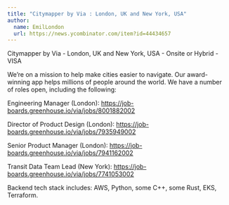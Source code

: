 ```yaml
---
title: "Citymapper by Via : London, UK and New York, USA"
author:
  name: EmilLondon
  url: https://news.ycombinator.com/item?id=44434657
---
```

Citymapper by Via - London, UK and New York, USA - Onsite or Hybrid - VISA

We’re on a mission to help make cities easier to navigate. Our award-winning app helps millions of people around the world. We have a number of roles open, including the following:

Engineering Manager (London): <a href="https:&#x2F;&#x2F;job-boards.greenhouse.io&#x2F;via&#x2F;jobs&#x2F;8001882002" rel="nofollow">https:&#x2F;&#x2F;job-boards.greenhouse.io&#x2F;via&#x2F;jobs&#x2F;8001882002</a>

Director of Product Design (London): <a href="https:&#x2F;&#x2F;job-boards.greenhouse.io&#x2F;via&#x2F;jobs&#x2F;7935949002" rel="nofollow">https:&#x2F;&#x2F;job-boards.greenhouse.io&#x2F;via&#x2F;jobs&#x2F;7935949002</a>

Senior Product Manager (London): <a href="https:&#x2F;&#x2F;job-boards.greenhouse.io&#x2F;via&#x2F;jobs&#x2F;7941162002" rel="nofollow">https:&#x2F;&#x2F;job-boards.greenhouse.io&#x2F;via&#x2F;jobs&#x2F;7941162002</a>

Transit Data Team Lead (New York): <a href="https:&#x2F;&#x2F;job-boards.greenhouse.io&#x2F;via&#x2F;jobs&#x2F;7741053002" rel="nofollow">https:&#x2F;&#x2F;job-boards.greenhouse.io&#x2F;via&#x2F;jobs&#x2F;7741053002</a>

Backend tech stack includes: AWS, Python, some C++, some Rust, EKS, Terraform.
<JobApplication />
